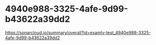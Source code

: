 # 4940e988-3325-4afe-9d99-b43622a39dd2
https://sonarcloud.io/summary/overall?id=examly-test_4940e988-3325-4afe-9d99-b43622a39dd2
